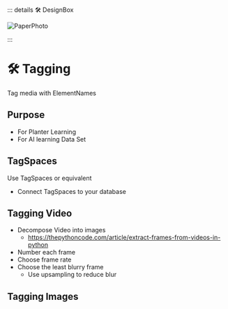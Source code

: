 ::: details 🛠 DesignBox

![PaperPhoto](/PaperPhoto/0019.jpg)

:::

# 🛠 Tagging

Tag media with ElementNames 

## Purpose

- For Planter Learning
- For AI learning Data Set

## TagSpaces

Use TagSpaces or equivalent
- Connect TagSpaces to your database

## Tagging Video

- Decompose Video into images
    - https://thepythoncode.com/article/extract-frames-from-videos-in-python
- Number each frame
- Choose frame rate
- Choose the least blurry frame
    - Use upsampling to reduce blur


## Tagging Images


